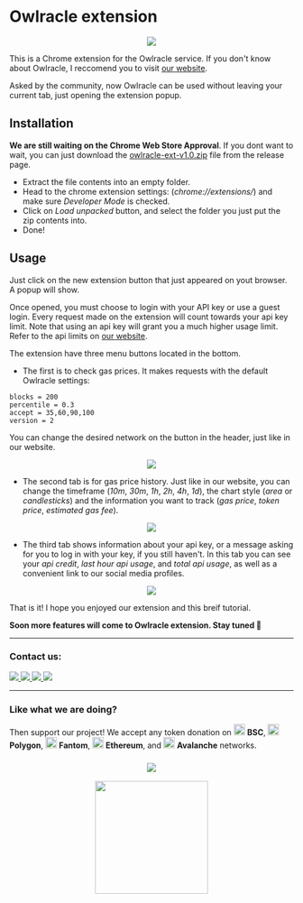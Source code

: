 # Owlracle extension

<p align="center"><img src="https://user-images.githubusercontent.com/19828711/149074903-e46ed950-7f17-4546-9663-58c963bb330b.png"></p>

This is a Chrome extension for the Owlracle service.
If you don't know about Owlracle, I reccomend you to visit [our website](https://owlracle.info).

Asked by the community, now Owlracle can be used without leaving your current tab, just opening the extension popup.

## Installation

**We are still waiting on the Chrome Web Store Approval**. If you dont want to wait, you can just download the [owlracle-ext-v1.0.zip](https://github.com/owlracle/extension/releases/tag/1.0) file from the release page.

* Extract the file contents into an empty folder.
* Head to the chrome extension settings: (_chrome://extensions/_) and make sure _Developer Mode_ is checked.
* Click on _Load unpacked_ button, and select the folder you just put the zip contents into.
* Done!

## Usage

Just click on the new extension button that just appeared on yout browser. A popup will show.

Once opened, you must choose to login with your API key or use a guest login. Every request made on the extension will count towards your api key limit. Note that using an api key will grant you a much higher usage limit. Refer to the api limits on [our website](https://owlracle.info).

The extension have three menu buttons located in the bottom.

* The first is to check gas prices. It makes requests with the default Owlracle settings:

```
blocks = 200
percentile = 0.3
accept = 35,60,90,100
version = 2
```

You can change the desired network on the button in the header, just like in our website.

<p align="center"><img src="https://user-images.githubusercontent.com/19828711/149077792-f04c03e1-2269-4f70-8e68-5777244c5318.png"></p>

* The second tab is for gas price history. Just like in our website, you can change the timeframe (_10m_, _30m_, _1h_, _2h_, _4h_, _1d_), the chart style (_area_ or _candlesticks_) and the information you want to track (_gas price_, _token price_, _estimated gas fee_).

<p align="center"><img src="https://user-images.githubusercontent.com/19828711/149077901-4dfd71c1-0456-46fa-abd9-549c3d14aa0e.png"></p>

* The third tab shows information about your api key, or a message asking for you to log in with your key, if you still haven't. In this tab you can see your _api credit_, _last hour api usage_, and _total api usage_, as well as a convenient link to our social media profiles.

<p align="center"><img src="https://user-images.githubusercontent.com/19828711/149078337-98dee7a0-c1bf-41c7-a4f7-9a281295cb4e.png"></p>

That is it! I hope you enjoyed our extension and this breif tutorial.

**Soon more features will come to Owlracle extension. Stay tuned 👀**

---

### Contact us:

<a href="https://twitter.com/owlracleAPI">
<img src="https://img.shields.io/badge/Twitter-1DA1F2?style=for-the-badge&logo=twitter&logoColor=white">
</a>

<a href="https://facebook.com/owlracle">
<img src="https://img.shields.io/badge/Facebook-1877F2?style=for-the-badge&logo=facebook&logoColor=white">
</a>

<a href="https://t.me/owlracle">
<img src="https://img.shields.io/badge/Telegram-2CA5E0?style=for-the-badge&logo=telegram&logoColor=white">
</a>

<a href="https://github.com/owlracle">
<img src="https://img.shields.io/badge/GitHub-100000?style=for-the-badge&logo=github&logoColor=white">
</a>

---

### Like what we are doing?

Then support our project! We accept any token donation on <img src="https://owlracle.info/img/bsc.png" height="20"> **BSC**, <img src="https://owlracle.info/img/poly.png" height="20"> **Polygon**, <img src="https://owlracle.info/img/ftm.png" height="20"> **Fantom**, <img src="https://owlracle.info/img/eth.png" height="20"> **Ethereum**, and <img src="https://owlracle.info/img/avax.png" height="20"> **Avalanche** networks.

<a href="https://user-images.githubusercontent.com/19828711/139945432-f6b07860-c986-4221-a291-10370f24ea5a.png">
<h3 align=center><img src="https://img.shields.io/badge/Wallet-0xA6E126a5bA7aE209A92b16fcf464E502f27fb658-blue"></h3>
<p align=center>
	<img width="200" src="https://user-images.githubusercontent.com/19828711/139945432-f6b07860-c986-4221-a291-10370f24ea5a.png">
</p>
</a>



